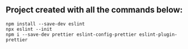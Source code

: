 ## Project created with all the commands below:

```
npm install --save-dev eslint
npx eslint --init
npm i --save-dev prettier eslint-config-prettier eslint-plugin-prettier
```
